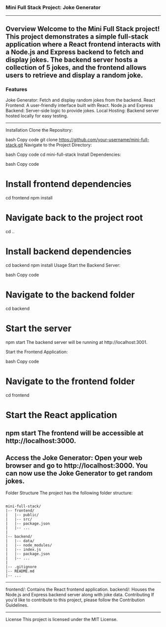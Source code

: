 ### Mini Full Stack Project: Joke Generator ###

---
Overview
Welcome to the Mini Full Stack project! This project demonstrates a simple full-stack application where a React frontend interacts with a Node.js and Express backend to fetch and display jokes. The backend server hosts a collection of 5 jokes, and the frontend allows users to retrieve and display a random joke.
---
### Features ###
Joke Generator: Fetch and display random jokes from the backend.
React Frontend: A user-friendly interface built with React.
Node.js and Express Backend: Server-side logic to provide jokes.
Local Hosting: Backend server hosted locally for easy testing.

***
Installation
Clone the Repository:

bash
Copy code
git clone https://github.com/your-username/mini-full-stack.git
Navigate to the Project Directory:

bash
Copy code
cd mini-full-stack
Install Dependencies:

bash
Copy code
# Install frontend dependencies
cd frontend
npm install

# Navigate back to the project root
cd ..

# Install backend dependencies
cd backend
npm install
Usage
Start the Backend Server:

bash
Copy code
# Navigate to the backend folder
cd backend

# Start the server
npm start
The backend server will be running at http://localhost:3001.

Start the Frontend Application:

bash
Copy code
# Navigate to the frontend folder
cd frontend

# Start the React application
npm start
The frontend will be accessible at http://localhost:3000.
----

Access the Joke Generator:
Open your web browser and go to http://localhost:3000. You can now use the Joke Generator to get random jokes.
---

Folder Structure
The project has the following folder structure:

```

mini-full-stack/
|-- frontend/
|   |-- public/
|   |-- src/
|   |-- package.json
|   |-- ...
|
|-- backend/
|   |-- data/
|   |-- node_modules/
|   |-- index.js
|   |-- package.json
|   |-- ...
|
|-- .gitignore
|-- README.md
|-- ...

```
*** 
frontend/: Contains the React frontend application.
backend/: Houses the Node.js and Express backend server along with joke data.
Contributing
If you'd like to contribute to this project, please follow the Contribution Guidelines.
***
License
This project is licensed under the MIT License.

